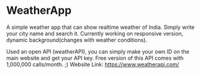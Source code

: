 # WeatherApp
A simple weather app that can show realtime weather of India. Simply write your city name and search it.
Currently working on responsive version, dynamic background(changes with weather conditions).

Used an open API (weatherAPI), you can simply make your own ID on the main website and get your API key. Free version of this API comes with 1,000,000 calls/month. ;)
Website Link: https://www.weatherapi.com/
